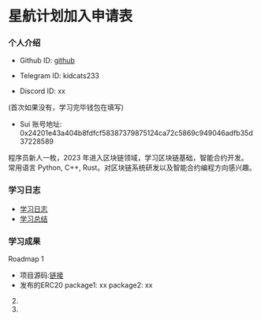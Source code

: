 # 星航计划加入申请表

### 个人介绍

* Github ID: [github](https://github.com/kidcats)

* Telegram ID: kidcats233

* Discord ID: xx

(首次如果没有，学习完毕钱包在填写)
* Sui 账号地址: 0x24201e43a404b8fdfcf58387379875124ca72c5869c949046adfb35d37228589

程序员新人一枚，2023 年进入区块链领域，学习区块链基础，智能合约开发。  
常用语言 Python, C++, Rust。对区块链系统研发以及智能合约编程方向感兴趣。

### 学习日志

- [学习日志](journal.md)
- [学习总结](summary.md)

### 学习成果

Roadmap  1  
- 项目源码:[链接](https://github.com/kidcats/SuiStartrek)
- 发布的ERC20
package1: xx
package2: xx


2.


3. 

